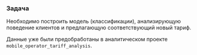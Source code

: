 ### Задача  

Необходимо  построить модель (классификации), анализирующую поведение клиентов
и предлагающую соответствующий новый тариф.  

Данные уже были предобработаны в аналитическом проекте `mobile_operator_tariff_analysis`.
